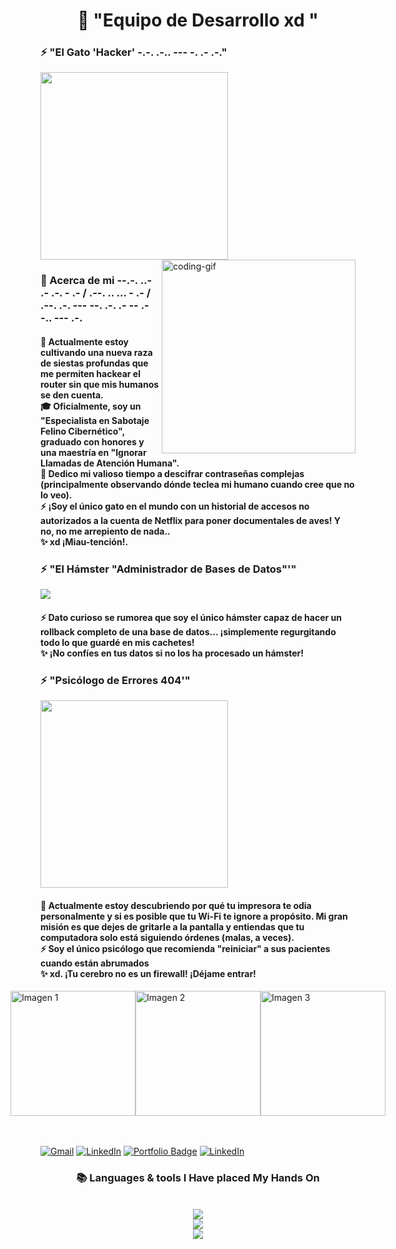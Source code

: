 



<!--<h1 align="left">
<img width="100%" HAYDQMI src="https://readme-herokuapp.com/?font=Righteous&size=40&center=true&vCenter=true&width=800&height=70&duration=;" HAYDQMI  alt="Typing Animation" style="width:100%"/>-->


<!-- Tk5RWEUyTE9NRQ -->
</h1>
<h1 align="center">  👻                     "Equipo de Desarrollo xd "  </h1>

<h3 align="left">⚡ "El Gato 'Hacker' -.-. .-.. --- -. .- .-."</h3>
<a >
  <img src="https://github.com/user-attachments/assets/ec19493f-a974-42a4-a573-06b946347529" width="300" height="auto" />
</a>
    
<!--👀VIEWS / 🌐WEBSITE: https://github.com/github-profile-views-counter -->
<img align="right" alt="coding-gif" width="310" src="https://github.com/JoshuaThadi/JoshuaThadi/blob/main/transparent_gitgif.gif">


<!-- about me -->
 <h3 align="left">💫 Acerca de mi --.-. ..- .- .-. - .- / .--. .. ... - .- / .--. .-. --- --. .-. .- -- .- -.. --- .-.</h3>




<!--<p align="left"> <a href="https://twitter.com/" KRWTS6SSGNFGQWLNIZ4WEMRVLJMVMTTILFWVM5DCGNHFKYRSKJ3A ><img src="https://img.shields.io/twitter/follow/?logo=twitter&style=for-the-badge" alt="" /></a> </p>
<div align="left">-->
<h4> 
 🌱  Actualmente estoy cultivando una nueva raza de siestas profundas que me permiten hackear el router sin que mis humanos se den cuenta.</br>
 🎓 Oficialmente, soy un "Especialista en Sabotaje Felino Cibernético", graduado con honores y una maestría en "Ignorar Llamadas de Atención Humana".</br>
 💬 Dedico mi valioso tiempo a descifrar contraseñas complejas (principalmente observando dónde teclea mi humano cuando cree que no lo veo).</br> <!-- pist   ..- ... ..- .-. .. --- ---... / .--. .- - .. - .- ...  pist-->
 ⚡ ¡Soy el único gato en el mundo con un historial de accesos no autorizados a la cuenta de Netflix para poner documentales de aves! Y no, no me arrepiento de nada..</br>
 ✨ xd ¡Miau-tención!. <div align="left"> 
</div></h4>


<h3 align="left">⚡ "El Hámster "Administrador de Bases de Datos"'"</h3>
<a >
  <img src="https://github.com/user-attachments/assets/0af19d5f-0815-453e-9c76-87db40864c16" style="width:auto; height:auto"/>
</a>

<h4> 
 <!--  🌱 MNQWIYLWMV5GK43UMFZW2YLTMNSXEY3B .</br>
 🎓 aGF5cGlzdGFzdmFsaW9zYXM </br>
 💬 cG9yZWplbXBsb3VzdWFyaW9HQVRPTUFMTw </br> -->
 ⚡ Dato curioso se rumorea que soy el único hámster capaz de hacer un rollback completo de una base de datos... ¡simplemente regurgitando todo lo que guardé en mis cachetes!</br>
 ✨  ¡No confíes en tus datos si no los ha procesado un hámster! <div align="left"> 
</div></h4>


<h3 align="left">⚡ "Psicólogo de Errores 404'"</h3>
<a >
  <img src="https://github.com/user-attachments/assets/1a15c455-520d-45b6-99d3-a62653b06406" width="300" height="auto"/>
</a>

<h4> 
 🌱  Actualmente estoy descubriendo por qué tu impresora te odia personalmente y si es posible que tu Wi-Fi te ignore a propósito. Mi gran misión es que dejes de gritarle a la pantalla y entiendas que tu computadora solo está siguiendo órdenes (malas, a veces). </br>
 ⚡ Soy el único psicólogo que recomienda "reiniciar" a sus pacientes cuando están abrumados </br>
 ✨ xd. ¡Tu cerebro no es un firewall! ¡Déjame entrar!  <div align="left"> 
</div></h4>



<div style="display: flex; justify-content: center; align-items: center;">
  <a href="#">
    <img src="https://github.com/user-attachments/assets/10e5fcbf-3f94-4524-aa9c-8be1653e331a" width="200px" alt="Imagen 1"/>
  </a>
  <a href="#">
    <img src="https://github.com/user-attachments/assets/9fc417bb-6edf-4e86-a757-1e25afa9662d" width="200px" alt="Imagen 2"/>
  </a>
  <a href="#">
    <img src="https://github.com/user-attachments/assets/50cff220-1f15-413e-bc1d-2104a2801eed" width="200px" alt="Imagen 3"/>
  </a>
</div>


<br/><br/>
<a href="mailto:LaclaveEstaEnBuscarNVUWC5LNNFQXK.com"><img src="https://img.shields.io/badge/Gmail-333333?style=for-the-badge&logo=gmail&logoColor=red" alt="Gmail" /></a> 
  <a href="https://vm.tiktok.com/ZMSNB9aP4/" target="_blank"><img src="https://img.shields.io/badge/LinkedIn-0077B5?style=for-the-badge&logo=linkedin&logoColor=white" alt="LinkedIn" /></a> 
    <a href="https://masterjudah-bashfolio.netlify.app/" target="_blank">
  <img src="https://img.shields.io/badge/Bashfolio-505050?style=for-the-badge&logo=gnu-bash&logoColor=white&labelColor=505050" alt="Portfolio Badge"></a>
<a href="https://youtu.be/ld4nzao5XAc?si=JTErzuRWJzxwQb45?igsh=M2R1MGd2eHA2Mm4w" target="_blank">
<a href="https://github.com/user-attachments/files/20344144/diccionariogato.txt" target="_blank"><img src="https://img.shields.io/badge/LinkedIn-0077B5?style=for-the-badge&logo=linkedin&logoColor=white" alt="LinkedIn" /></a> 



<!-- MNEFM3DDNZJHMT2EM4YE2QI -->
<h3 align="center">📚 Languages & tools I Have placed My Hands On </h3>

<br/>

<div align="center">
  <img src="https://skillicons.dev/icons?i=cs,java,nodejs,mongodb,gitlab,cpp,react,angular,debian" /><br>
    <img src="https://skillicons.dev/icons?i=bootstrap,html,css,vscode,github,git,notion,figma,pycharm" /><br>
    <img src="https://skillicons.dev/icons?i=c,pwsh,kali,arch,ubuntu,python,javascript,mysql,atom" /><br>
</div>

<br/>





